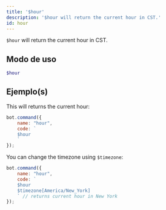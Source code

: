 ```yaml
---
title: '$hour'
description: '$hour will return the current hour in CST.'
id: hour
---
```


`$hour` will return the current hour in CST.

## Modo de uso

```php
$hour
```

## Ejemplo(s)

This will returns the current hour:

```javascript
bot.command({
    name: "hour",
    code: `
    $hour
    `
});
```

You can change the timezone using `$timezone`:

```javascript
bot.command({
    name: "hour",
    code: `
    $hour 
    $timezone[America/New_York]
    ` // returns current hour in New York
});
```